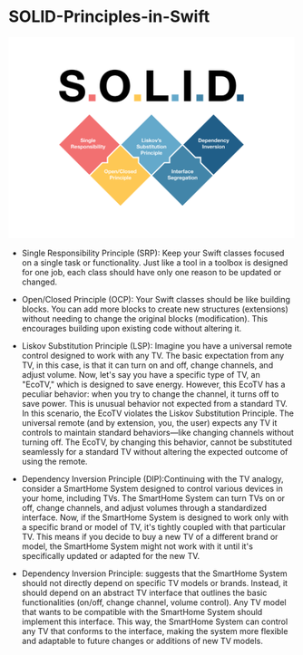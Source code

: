 # SOLID-Principles-in-Swift
![SOLID Principles](SOLID.png)
- Single Responsibility Principle (SRP): Keep your Swift classes focused on a single task or functionality. Just like a tool in a toolbox is designed for one job, each class should have only one reason to be updated or changed.
- Open/Closed Principle (OCP): Your Swift classes should be like building blocks. You can add more blocks to create new structures (extensions) without needing to change the original blocks (modification). This encourages building upon existing code without altering it.
- Liskov Substitution Principle (LSP): Imagine you have a universal remote control designed to work with any TV. The basic expectation from any TV, in this case, is that it can turn on and off, change channels, and adjust volume.
Now, let's say you have a specific type of TV, an "EcoTV," which is designed to save energy. However, this EcoTV has a peculiar behavior: when you try to change the channel, it turns off to save power. This is unusual behavior not expected from a standard TV.
In this scenario, the EcoTV violates the Liskov Substitution Principle. The universal remote (and by extension, you, the user) expects any TV it controls to maintain standard behaviors—like changing channels without turning off. The EcoTV, by changing this behavior, cannot be substituted seamlessly for a standard TV without altering the expected outcome of using the remote.
- Dependency Inversion Principle (DIP):Continuing with the TV analogy, consider a SmartHome System designed to control various devices in your home, including TVs. The SmartHome System can turn TVs on or off, change channels, and adjust volumes through a standardized interface.
  Now, if the SmartHome System is designed to work only with a specific brand or model of TV, it's tightly coupled with that particular TV. This means if you decide to buy a new TV of a different brand or model, the SmartHome System might not work with it until it's specifically updated or adapted for the new TV.

- Dependency Inversion Principle: suggests that the SmartHome System should not directly depend on specific TV models or brands. Instead, it should depend on an abstract TV interface that outlines the basic functionalities (on/off, change channel, volume control). Any TV model that wants to be compatible with the SmartHome System should implement this interface. This way, the SmartHome System can control any TV that conforms to the interface, making the system more flexible and adaptable to future changes or additions of new TV models.
